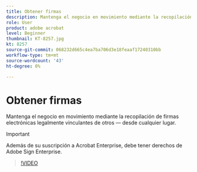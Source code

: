 ```yaml
---
title: Obtener firmas
description: Mantenga el negocio en movimiento mediante la recopilación de firmas electrónicas legalmente vinculantes de otros — desde cualquier lugar
role: User
product: adobe acrobat
level: Beginner
thumbnail: KT-8257.jpg
kt: 8257
source-git-commit: 068232d665c4ea7ba706d3e18feaaf17240310bb
workflow-type: tm+mt
source-wordcount: '43'
ht-degree: 0%

---
```


# Obtener firmas

Mantenga el negocio en movimiento mediante la recopilación de firmas electrónicas legalmente vinculantes de otros — desde cualquier lugar.

>[!IMPORTANT]
>
>Además de su suscripción a Acrobat Enterprise, debe tener derechos de Adobe Sign Enterprise.

>[!VIDEO](https://video.tv.adobe.com/v/338359?hidetitle=true)

